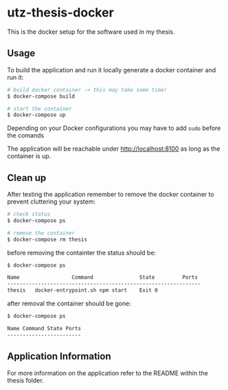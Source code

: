 # utz-thesis-docker

This is the docker setup for the software used in my thesis. 

## Usage

To build the application and run it locally generate a docker container and run it:

```bash
# build docker container -> this may take some time!
$ docker-compose build

# start the container
$ docker-compose up
```
Depending on your Docker configurations you may have to add `sudo` before the comands

The application will be reachable under  	[http://localhost:8100](http://localhost:8100) as long as the container is up. 

## Clean up

After testing the application remember to remove the docker container to prevent cluttering your system:

```bash
# check status 
$ docker-compose ps

# remove the container
$ docker-compose rm thesis
```
before removing the containter the status should be:
```bash
$ docker-compose ps

Name                 Command               State         Ports
---------------------------------------------------------------
thesis   docker-entrypoint.sh npm start    Exit 0 
```

after removal the container should be gone:
```bash
$ docker-compose ps

Name Command State Ports
------------------------
```


## Application Information

For more information on the application refer to the README within the thesis folder.
